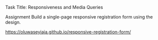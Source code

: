 Task Title: Responsiveness and Media Queries

Assignment
Build a single-page responsive registration form using the design.

 https://oluwaseyiaja.github.io/responsive-registration-form/
